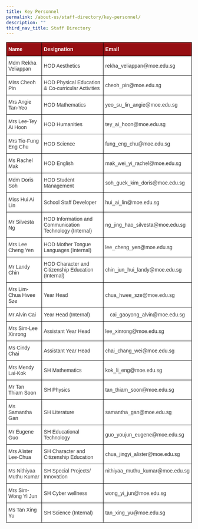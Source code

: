 ```yaml
---
title: Key Personnel
permalink: /about-us/staff-directory/key-personnel/
description: ""
third_nav_title: Staff Directory
---
```

<style type="text/css">
.tg  {border-collapse:collapse;border-spacing:0;}
.tg td{border-color:black;border-style:solid;border-width:1px;font-family:Arial, sans-serif;font-size:14px;
  overflow:hidden;padding:10px 5px;word-break:normal;}
.tg th{border-color:black;border-style:solid;border-width:1px;font-family:Arial, sans-serif;font-size:14px;
  font-weight:normal;overflow:hidden;padding:10px 5px;word-break:normal;}
.tg .tg-nv9a{background-color:#960E12;color:#FFF;font-weight:bold;text-align:left;vertical-align:top}
.tg .tg-xuzz{background-color:#FFF;color:#343434;text-align:left;vertical-align:middle}
.tg .tg-tyn3{background-color:#FFF;color:#343434;text-align:center;vertical-align:top}
.tg .tg-l7na{background-color:#FFF;color:#444;text-align:left;vertical-align:top}
</style>
<table class="tg">
<thead>
  <tr>
    <th class="tg-nv9a"><span style="font-weight:bold;color:#FFF;background-color:#960E12">Name</span></th>
    <th class="tg-nv9a"><span style="font-weight:bold;color:#FFF;background-color:#960E12">Designation</span></th>
    <th class="tg-nv9a"><span style="font-weight:bold;color:#FFF;background-color:#960E12">Email</span></th>
  </tr>
</thead>
<tbody>
  <tr>
    <td class="tg-xuzz"><span style="color:#343434;background-color:#FFF">Mdm Rekha Veliappan</span><br></td>
    <td class="tg-xuzz"><span style="color:#343434;background-color:#FFF">HOD Aesthetics</span><br></td>
    <td class="tg-xuzz"><span style="color:#343434;background-color:#FFF">rekha_veliappan@moe.edu.sg</span><br></td>
  </tr>
  <tr>
    <td class="tg-xuzz"><span style="color:#343434;background-color:#FFF">Miss Cheoh Pin</span></td>
    <td class="tg-xuzz"><span style="color:#343434;background-color:#FFF">HOD Physical Education &amp; Co-curricular Activities</span><br></td>
    <td class="tg-xuzz"><span style="color:#343434;background-color:#FFF">cheoh_pin@moe.edu.sg</span><br></td>
  </tr>
  <tr>
    <td class="tg-xuzz"><span style="color:#343434;background-color:#FFF">Mrs Angie Tan-Yeo</span></td>
    <td class="tg-xuzz"><span style="color:#343434;background-color:#FFF">HOD Mathematics</span><br></td>
    <td class="tg-xuzz"><span style="color:#343434;background-color:#FFF">yeo_su_lin_angie@moe.edu.sg</span><br></td>
  </tr>
  <tr>
    <td class="tg-xuzz"><span style="color:#343434;background-color:#FFF">Mrs Lee-Tey Ai Hoon</span><br></td>
    <td class="tg-xuzz"><span style="color:#343434;background-color:#FFF">HOD Humanities</span><br></td>
    <td class="tg-xuzz"><span style="color:#343434;background-color:#FFF">tey_ai_hoon@moe.edu.sg</span><br></td>
  </tr>
  <tr>
    <td class="tg-xuzz"><span style="color:#343434;background-color:#FFF">Mrs Tio-Fung Eng Chu</span></td>
    <td class="tg-xuzz"><span style="color:#343434;background-color:#FFF">HOD Science</span></td>
    <td class="tg-xuzz"><span style="color:#343434;background-color:#FFF">fung_eng_chu@moe.edu.sg</span><br></td>
  </tr>
  <tr>
    <td class="tg-xuzz"><span style="color:#343434;background-color:#FFF">Ms Rachel Mak</span></td>
    <td class="tg-xuzz"><span style="color:#343434;background-color:#FFF">HOD English</span></td>
    <td class="tg-xuzz"><span style="color:#343434;background-color:#FFF">mak_wei_yi_rachel@moe.edu.sg</span></td>
  </tr>
  <tr>
    <td class="tg-xuzz"><span style="color:#343434;background-color:#FFF">Mdm Doris Soh</span><br></td>
    <td class="tg-xuzz"><span style="color:#343434;background-color:#FFF">HOD Student Management</span></td>
    <td class="tg-xuzz"><span style="color:#343434;background-color:#FFF">soh_guek_kim_doris@moe.edu.sg</span><br></td>
  </tr>
  <tr>
    <td class="tg-xuzz"><span style="color:#343434;background-color:#FFF">Miss Hui Ai Lin</span></td>
    <td class="tg-xuzz"><span style="color:#343434;background-color:#FFF">School Staff Developer</span></td>
    <td class="tg-xuzz"><span style="color:#343434;background-color:#FFF">hui_ai_lin@moe.edu.sg</span><br></td>
  </tr>
  <tr>
    <td class="tg-xuzz"><span style="color:#343434;background-color:#FFF">Mr Silvesta Ng</span></td>
    <td class="tg-xuzz"><span style="color:#343434;background-color:#FFF">HOD Information and Communication Technology (Internal)</span></td>
    <td class="tg-xuzz"><span style="color:#343434;background-color:#FFF">ng_jing_hao_silvesta@moe.edu.sg</span></td>
  </tr>
  <tr>
    <td class="tg-xuzz"><span style="color:#343434;background-color:#FFF">Mrs Lee Cheng Yen</span><br></td>
    <td class="tg-xuzz"><span style="color:#343434;background-color:#FFF">HOD Mother Tongue Languages (Internal)</span><br></td>
    <td class="tg-xuzz"><span style="color:#343434;background-color:#FFF">lee_cheng_yen@moe.edu.sg</span><br></td>
  </tr>
  <tr>
    <td class="tg-xuzz"><span style="color:#343434;background-color:#FFF">Mr Landy Chin</span></td>
    <td class="tg-xuzz"><span style="color:#343434;background-color:#FFF">HOD Character and Citizenship Education (Internal)</span><br></td>
    <td class="tg-xuzz"><span style="color:#343434;background-color:#FFF">chin_jun_hui_landy@moe.edu.sg</span><br></td>
  </tr>
  <tr>
    <td class="tg-xuzz"><span style="color:#343434;background-color:#FFF">Mrs Lim-Chua Hwee Sze</span></td>
    <td class="tg-xuzz"><span style="color:#343434;background-color:#FFF">Year Head</span></td>
    <td class="tg-xuzz"><span style="color:#343434;background-color:#FFF">chua_hwee_sze@moe.edu.sg</span><br></td>
  </tr>
  <tr>
    <td class="tg-xuzz"><span style="color:#343434;background-color:#FFF">Mr Alvin Cai</span></td>
    <td class="tg-xuzz"><span style="color:#343434;background-color:#FFF">Year Head (Internal)</span></td>
    <td class="tg-tyn3">cai_gaoyong_alvin<span style="color:#343434;background-color:#FFF">@moe.edu.sg</span><br></td>
  </tr>
  <tr>
    <td class="tg-xuzz"><span style="color:#343434;background-color:#FFF">Mrs Sim-Lee Xinrong</span></td>
    <td class="tg-xuzz"><span style="color:#343434;background-color:#FFF">Assistant Year Head</span></td>
    <td class="tg-xuzz"><span style="color:#343434;background-color:#FFF">lee_xinrong@moe.edu.sg</span><br></td>
  </tr>
  <tr>
    <td class="tg-xuzz"><span style="color:#343434;background-color:#FFF">Ms Cindy Chai</span></td>
    <td class="tg-xuzz"><span style="color:#343434;background-color:#FFF">Assistant Year Head</span></td>
    <td class="tg-xuzz"><span style="color:#343434;background-color:#FFF">chai_chang_wei@moe.edu.sg</span><br></td>
  </tr>
  <tr>
    <td class="tg-xuzz"><span style="color:#343434;background-color:#FFF">Mrs Mendy Lai-Kok</span></td>
    <td class="tg-xuzz"><span style="color:#343434;background-color:#FFF">SH Mathematics</span></td>
    <td class="tg-xuzz"><span style="color:#343434;background-color:#FFF">kok_li_eng@moe.edu.sg</span><br></td>
  </tr>
  <tr>
    <td class="tg-xuzz"><span style="color:#343434;background-color:#FFF">Mr Tan Thiam Soon</span></td>
    <td class="tg-xuzz"><span style="color:#343434;background-color:#FFF">SH Physics</span></td>
    <td class="tg-xuzz"><span style="color:#343434;background-color:#FFF">tan_thiam_soon@moe.edu.sg</span></td>
  </tr>
  <tr>
    <td class="tg-xuzz"><span style="color:#343434;background-color:#FFF">Ms Samantha Gan</span></td>
    <td class="tg-xuzz"><span style="color:#343434;background-color:#FFF">SH Literature</span></td>
    <td class="tg-xuzz"><span style="color:#343434;background-color:#FFF">samantha_gan@moe.edu.sg</span></td>
  </tr>
  <tr>
    <td class="tg-xuzz"><span style="color:#343434;background-color:#FFF">Mr Eugene Guo</span></td>
    <td class="tg-xuzz"><span style="color:#343434;background-color:#FFF">SH Educational Technology</span></td>
    <td class="tg-xuzz"><span style="color:#343434;background-color:#FFF">guo_youjun_eugene@moe.edu.sg</span></td>
  </tr>
  <tr>
    <td class="tg-xuzz"><span style="color:#343434;background-color:#FFF">Mrs Alister Lee-Chua</span></td>
    <td class="tg-xuzz"><span style="color:#343434;background-color:#FFF">SH Character and Citizenship Education</span></td>
    <td class="tg-xuzz"><span style="color:#343434;background-color:#FFF">chua_jingyi_alister@moe.edu.sg</span><br></td>
  </tr>
  <tr>
    <td class="tg-l7na">Ms Nithiyaa Muthu Kumar</td>
    <td class="tg-l7na">SH Special Projects/ Innovation</td>
    <td class="tg-l7na">nithiyaa_muthu_kumar@moe.edu.sg</td>
  </tr>
  <tr>
    <td class="tg-xuzz"><span style="color:#343434;background-color:#FFF">Mrs Sim-Wong Yi Jun</span><br></td>
    <td class="tg-xuzz"><span style="color:#343434;background-color:#FFF">SH Cyber wellness</span><br></td>
    <td class="tg-xuzz"><span style="color:#343434;background-color:#FFF">wong_yi_jun@moe.edu.sg</span><br></td>
  </tr>
  <tr>
    <td class="tg-xuzz"><span style="color:#343434;background-color:#FFF">Ms Tan Xing Yu</span><br></td>
    <td class="tg-xuzz"><span style="color:#343434;background-color:#FFF">SH Science (Internal)</span><br></td>
    <td class="tg-xuzz"><span style="color:#343434;background-color:#FFF">tan_xing_yu@moe.edu.sg</span><br></td>
  </tr>
</tbody>
</table>